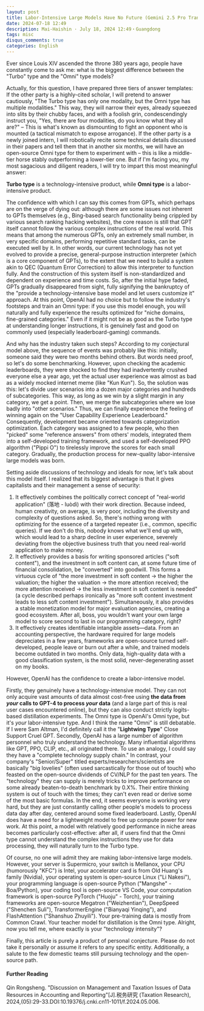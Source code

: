 ```yaml
---
layout: post
title: Labor-Intensive Large Models Have No Future (Gemini 2.5 Pro Translated Version)
date: 2024-07-18 12:49
description: Mai-Haishin · July 18, 2024 12:49・Guangdong
tags: misc
disqus_comments: true
categories: English
---
```


Ever since Louis XIV ascended the throne 380 years ago, people have constantly come to ask me: what is the biggest difference between the "Turbo" type and the "Omni" type models?

Actually, for this question, I have prepared three tiers of answer templates: If the other party is a highly-cited scholar, I will pretend to answer cautiously, "The Turbo type has only one modality, but the Omni type has multiple modalities." This way, they will narrow their eyes, already squeezed into slits by their chubby faces, and with a foolish grin, condescendingly instruct you, "Yes, there are four modalities, do you know what they all are?" – This is what's known as dismounting to fight an opponent who is mounted (a tactical mismatch to expose arrogance). If the other party is a newly joined intern, I will robotically recite some technical details discussed in their papers and tell them that in another six months, we will have an open-source Omni type for them to experiment with – this is like a middle-tier horse stably outperforming a lower-tier one. But if I'm facing you, my most sagacious and diligent readers, I will try to impart this most meaningful answer:

**Turbo type** is a technology-intensive product, while **Omni type** is a labor-intensive product.

The confidence with which I can say this comes from GPTs, which perhaps are on the verge of dying out: although there are some issues not inherent to GPTs themselves (e.g., Bing-based search functionality being crippled by various search ranking hacking websites), the core reason is still that GPT itself cannot follow the various complex instructions of the real world. This means that among the numerous GPTs, only an extremely small number, in very specific domains, performing repetitive standard tasks, can be executed well by it. In other words, our current technology has not yet evolved to provide a precise, general-purpose instruction interpreter (which is a core component of GPTs), to the extent that we need to build a system akin to QEC (Quantum Error Correction) to allow this interpreter to function fully. And the construction of this system itself is non-standardized and dependent on experience and time costs. So, after the initial hype faded, GPTs gradually disappeared from sight, fully signifying the bankruptcy of the "provide a technology-intensive base model and let users customize it" approach. At this point, OpenAI had no choice but to follow the industry's footsteps and train an Omni type: if you use this model enough, you will naturally and fully experience the results optimized for "niche domains, fine-grained categories." Even if it might not be as good as the Turbo type at understanding longer instructions, it is genuinely fast and good on commonly used (especially leaderboard-gaming) commands.

And why has the industry taken such steps? According to my conjectural model above, the sequence of events was probably like this: initially, someone said they were two months behind others. But words need proof, so let's do some benchmarking. However, upon checking the academic leaderboards, they were shocked to find they had inadvertently crushed everyone else a year ago, yet the actual user experience was almost as bad as a widely mocked internet meme (like "Kun Kun"). So, the solution was this: let's divide user scenarios into a dozen major categories and hundreds of subcategories. This way, as long as we win by a slight margin in any category, we get a point. Then, we merge the subcategories where we lose badly into "other scenarios." Thus, we can finally experience the feeling of winning again on the "User Capability Experience Leaderboard." Consequently, development became oriented towards categorization optimization. Each category was assigned to a few people, who then "picked" some "reference answers" from others' models, integrated them into a self-developed training framework, and used a self-developed PPO algorithm ("Pippi O") to tirelessly improve the scores for each small category. Gradually, the production process for new-quality labor-intensive large models was born.

Setting aside discussions of technology and ideals for now, let's talk about this model itself. I realized that its biggest advantage is that it gives capitalists and their management a sense of security:

1.  It effectively combines the politically correct concept of "real-world application" (落地 - luòdì) with their work direction. Because indeed, human creativity, on average, is very poor, including the diversity and complexity of questions asked. So, there's nothing wrong with optimizing for the essence of a targeted repeater (i.e., common, specific queries). If we don't do this, nobody knows what we'll end up with, which would lead to a sharp decline in user experience, severely deviating from the objective business truth that you need real-world application to make money.
2.  It effectively provides a basis for writing sponsored articles ("soft content"), and the investment in soft content can, at some future time of financial consolidation, be "converted" into goodwill. This forms a virtuous cycle of "the more investment in soft content -> the higher the valuation; the higher the valuation -> the more attention received; the more attention received -> the less investment in soft content is needed" (a cycle described perhaps ironically as "more soft content investment leads to less soft content investment"). Simultaneously, it also provides a stable monetization model for major evaluation agencies, creating a good ecosystem. After all, boss, you wouldn't want your own large model to score second to last in our programming category, right?
3.  It effectively creates identifiable intangible assets—data. From an accounting perspective, the hardware required for large models depreciates in a few years, frameworks are open-source turned self-developed, people leave or burn out after a while, and trained models become outdated in two months. Only data, high-quality data with a good classification system, is the most solid, never-degenerating asset on my books.

However, OpenAI has the confidence to create a labor-intensive model.

Firstly, they genuinely have a technology-intensive model. They can not only acquire vast amounts of data almost cost-free using **the data from *your* calls to GPT-4 to process *your* data** (and a large part of this is real user cases encountered online), but they can also conduct strictly logits-based distillation experiments. The Omni type is OpenAI's Omni type, but it's *your* labor-intensive type. And I think the name "Omni" is still debatable. If I were Sam Altman, I'd definitely call it the "**Lightwing Type**" Close Support Cruel GPT. Secondly, OpenAI has a large number of algorithm personnel who truly understand the technology. Many influential algorithms like GPT, PPO, CLIP, etc., all originated there. To use an analogy, I could say they have a "complete technology supply chain." In contrast, your company's "Senior/Super" titled experts/researchers/scientists are basically "big lovelies" (often used sarcastically for those out of touch) who feasted on the open-source dividends of CV/NLP for the past ten years. The "technology" they can supply is merely tricks to improve performance on some already beaten-to-death benchmark by 0.X%. Their entire thinking system is out of touch with the times; they can't even read or derive some of the most basic formulas. In the end, it seems everyone is working very hard, but they are just constantly calling other people's models to process data day after day, centered around some fixed leaderboard. Lastly, OpenAI does have a need for a lightweight model to free up compute power for new work. At this point, a model with relatively good performance in niche areas becomes particularly cost-effective: after all, if users find that the Omni type cannot understand the complex instructions they use for data processing, they will naturally turn to the Turbo type.

Of course, no one will admit they are making labor-intensive large models. However, your server is Supermicro, your switch is Mellanox, your CPU (humorously "KFC") is Intel, your accelerator card is from Old Huang's family (Nvidia), your operating system is open-source Linux ("Li Nakesi"), your programming language is open-source Python ("Mangshe" - Boa/Python), your coding tool is open-source VS Code, your computation framework is open-source PyTorch ("Huoju" - Torch), your training frameworks are open-source Megatron ("Weizhentian"), DeepSpeed ("Shenchen Suli"), TransformerEngine ("Bianyaqi Yinqing"), and FlashAttention ("Shanshuo Zhuyili"). Your pre-training data is mostly from Common Crawl. Your teacher model for distillation is the Omni type. Alright, now you tell me, where exactly is your "technology intensity"?

Finally, this article is purely a product of personal conjecture. Please do not take it personally or assume it refers to any specific entity. Additionally, a salute to the few domestic teams still pursuing technology and the open-source path.

#### Further Reading
Qin Rongsheng. "Discussion on Management and Taxation Issues of Data Resources in Accounting and Reporting"[J].税务研究 (Taxation Research), 2024,(05):29-33.DOI:10.19376/j.cnki.cn11-1011/f.2024.05.006.